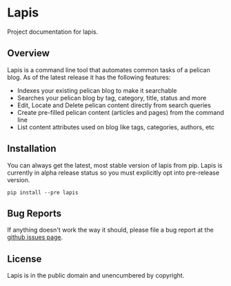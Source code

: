 # Lapis 

Project documentation for lapis.

## Overview

Lapis is a command line tool that automates common tasks of a pelican blog. As of the latest release it has the following features:

   * Indexes your existing pelican blog to make it searchable
   * Searches your pelican blog by tag, category, title, status and more
   * Edit, Locate and Delete pelican content directly from search queries
   * Create pre-filled pelican content (articles and pages) from the command line
   * List content attributes used on blog like tags, categories, authors, etc

## Installation

You can always get the latest, most stable version of lapis from pip. Lapis is currently in alpha release status so you must explicitly opt into pre-release version.

```
pip install --pre lapis
```

## Bug Reports

If anything doesn't work the way it should, please file a bug report at the [github issues page](https://github.com/dandesousa/lapis/issues).

## License

Lapis is in the public domain and unencumbered by copyright.
